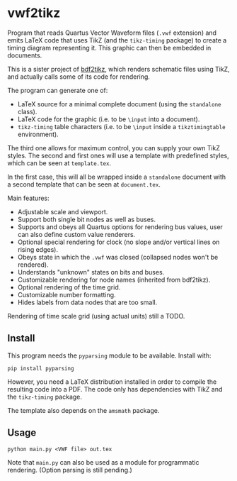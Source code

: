# vwf2tikz

Program that reads Quartus Vector Waveform files (`.vwf` extension) and emits LaTeX
code that uses TikZ (and the `tikz-timing` package) to create a timing diagram
representing it. This graphic can then be embedded in documents.

This is a sister project of [bdf2tikz](https://github.com/mildsunrise/bdf2tikz),
which renders schematic files using TikZ, and actually calls some of its code
for rendering.

The program can generate one of:

 - LaTeX source for a minimal complete document (using the `standalone` class).
 - LaTeX code for the graphic (i.e. to be `\input` into a document).
 - `tikz-timing` table characters (i.e. to be `\input` inside a `tikztimingtable` environment).

The third one allows for maximum control, you can supply your own TikZ styles.
The second and first ones will use a template with predefined styles, which can
be seen at `template.tex`.

In the first case, this will all be wrapped inside a `standalone` document with
a second template that can be seen at `document.tex`.

Main features:

 - Adjustable scale and viewport.
 - Support both single bit nodes as well as buses.
 - Supports and obeys all Quartus options for rendering bus values, user can also define custom value renderers.
 - Optional special rendering for clock (no slope and/or vertical lines on rising edges).
 - Obeys state in which the `.vwf` was closed (collapsed nodes won't be rendered).
 - Understands "unknown" states on bits and buses.
 - Customizable rendering for node names (inherited from bdf2tikz).
 - Optional rendering of the time grid.
 - Customizable number formatting.
 - Hides labels from data nodes that are too small.

Rendering of time scale grid (using actual units) still a TODO.

## Install

This program needs the `pyparsing` module to be available. Install with:

    pip install pyparsing

However, you need a LaTeX distribution installed in order to compile the
resulting code into a PDF. The code only has dependencies with TikZ and
the `tikz-timing` package.

The template also depends on the `amsmath` package.

## Usage

    python main.py <VWF file> out.tex

Note that `main.py` can also be used as a module for programmatic rendering.
(Option parsing is still pending.)
